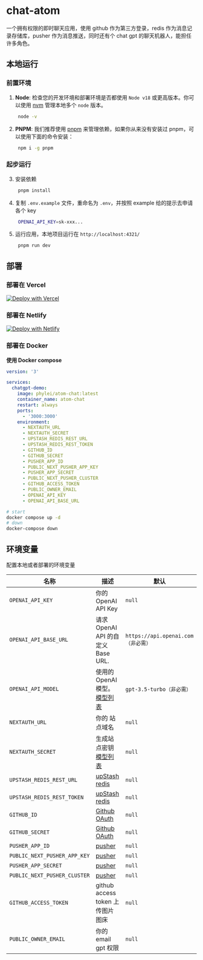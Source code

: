 # chat-atom

一个拥有权限的即时聊天应用，使用 github 作为第三方登录，redis 作为消息记录存储库，pusher 作为消息推送，同时还有个 chat gpt 的聊天机器人，能担任许多角色。

## 本地运行

### 前置环境

1. **Node**: 检查您的开发环境和部署环境是否都使用 `Node v18` 或更高版本。你可以使用 [nvm](https://github.com/nvm-sh/nvm) 管理本地多个 `node` 版本。
   ```bash
    node -v
   ```
2. **PNPM**: 我们推荐使用 [pnpm](https://pnpm.io/) 来管理依赖，如果你从来没有安装过 pnpm，可以使用下面的命令安装：

   ```bash
    npm i -g pnpm
   ```

### 起步运行

3. 安装依赖
   ```bash
    pnpm install
   ```
4. 复制 `.env.example` 文件，重命名为 `.env`，并按照 example 给的提示去申请各个 key
   ```bash
    OPENAI_API_KEY=sk-xxx...
   ```
5. 运行应用，本地项目运行在 `http://localhost:4321/`
   ```bash
    pnpm run dev
   ```

## 部署

### 部署在 Vercel

[![Deploy with Vercel](https://vercel.com/button)](https://vercel.com/new/clone?repository-url=https%3A%2F%2Fgithub.com%2Fphy-lei%2Fatom-chat)

### 部署在 Netlify

[![Deploy with Netlify](https://www.netlify.com/img/deploy/button.svg)](https://app.netlify.com/start/deploy?repository=https%3A%2F%2Fgithub.com%2Fphy-lei%2Fatom-chat)

### 部署在 Docker

**使用 Docker compose**

```yml
version: '3'

services:
  chatgpt-demo:
    image: phylei/atom-chat:latest
    container_name: atom-chat
    restart: always
    ports:
      - '3000:3000'
    environment:
      - NEXTAUTH_URL
      - NEXTAUTH_SECRET
      - UPSTASH_REDIS_REST_URL
      - UPSTASH_REDIS_REST_TOKEN
      - GITHUB_ID
      - GITHUB_SECRET
      - PUSHER_APP_ID
      - PUBLIC_NEXT_PUSHER_APP_KEY
      - PUSHER_APP_SECRET
      - PUBLIC_NEXT_PUSHER_CLUSTER
      - GITHUB_ACCESS_TOKEN
      - PUBLIC_OWNER_EMAIL
      - OPENAI_API_KEY
      - OPENAI_API_BASE_URL
```

```bash
# start
docker compose up -d
# down
docker-compose down
```

## 环境变量

配置本地或者部署的环境变量

| 名称                         | 描述                                                                                       | 默认                               |
| ---------------------------- | ------------------------------------------------------------------------------------------ | ---------------------------------- |
| `OPENAI_API_KEY`             | 你的 OpenAI API Key                                                                        | `null`                             |
| `OPENAI_API_BASE_URL`        | 请求 OpenAI API 的自定义 Base URL.                                                         | `https://api.openai.com（非必需）` |
| `OPENAI_API_MODEL`           | 使用的 OpenAI 模型。[模型列表](https://platform.openai.com/docs/api-reference/models/list) | `gpt-3.5-turbo（非必需）`          |
| `NEXTAUTH_URL`               | 你的 站点域名                                                                              | `null`                             |
| `NEXTAUTH_SECRET`            | 生成站点密钥[模型列表](https://next-auth.js.org/configuration/options)                     | `null`                             |
| `UPSTASH_REDIS_REST_URL`     | [upStash redis](https://console.upstash.com/)                                              | `null`                             |
| `UPSTASH_REDIS_REST_TOKEN`   | [upStash redis](https://console.upstash.com/)                                              | `null`                             |
| `GITHUB_ID`                  | [Github OAuth](https://github.com/settings/developers)                                     | `null`                             |
| `GITHUB_SECRET`              | [Github OAuth](https://github.com/settings/developers)                                     | `null`                             |
| `PUSHER_APP_ID`              | [pusher](https://dashboard.pusher.com/)                                                    | `null`                             |
| `PUBLIC_NEXT_PUSHER_APP_KEY` | [pusher](https://dashboard.pusher.com/)                                                    | `null`                             |
| `PUSHER_APP_SECRET`          | [pusher](https://dashboard.pusher.com/)                                                    | `null`                             |
| `PUBLIC_NEXT_PUSHER_CLUSTER` | [pusher](https://dashboard.pusher.com/)                                                    | `null`                             |
| `GITHUB_ACCESS_TOKEN`        | github access token 上传图片图床                                                           | `null`                             |
| `PUBLIC_OWNER_EMAIL`         | 你的 email gpt 权限                                                                        | `null`                             |
